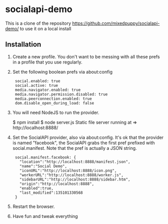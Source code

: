 socialapi-demo
==============

This is a clone of the repository https://github.com/mixedpuppy/socialapi-demo/ to use it on a local install

Installation
------------
1. Create a new profile.  You don't want to be messing with all these prefs in a profile that you use regularly.

2. Set the following boolean prefs via about:config

        social.enabled: true
        social.active: true
        media.navigator.enabled: true
        media.navigator.permission.disabled: true
        media.peerconnection.enabled: true
        dom.disable_open_during_load: false

3. You will need NodeJS to run the provider.

    $ npm install
    $ node server.js
    Static file server running at
      => http://localhost:8888/

4. Set the SocialAPI provider, also via about:config. It's ok that the provider is named "facebook", the SocialAPI grabs the first pref prefixed with social.manifest. Note that the pref is actually a JSON string.

        social.manifest.facebook: {
          "location":"http://localhost:8888/manifest.json",
          "name":"Social Demo",
          "iconURL":"http://localhost:8888/icon.png",
          "workerURL":"http://localhost:8888/worker.js",
          "sidebarURL":"http://localhost:8888/sidebar.htm",
          "origin":"http://localhost:8888",
          "enabled":true,
          "last_modified":135101330568
        }

5. Restart the browser.

6. Have fun and tweak everything

